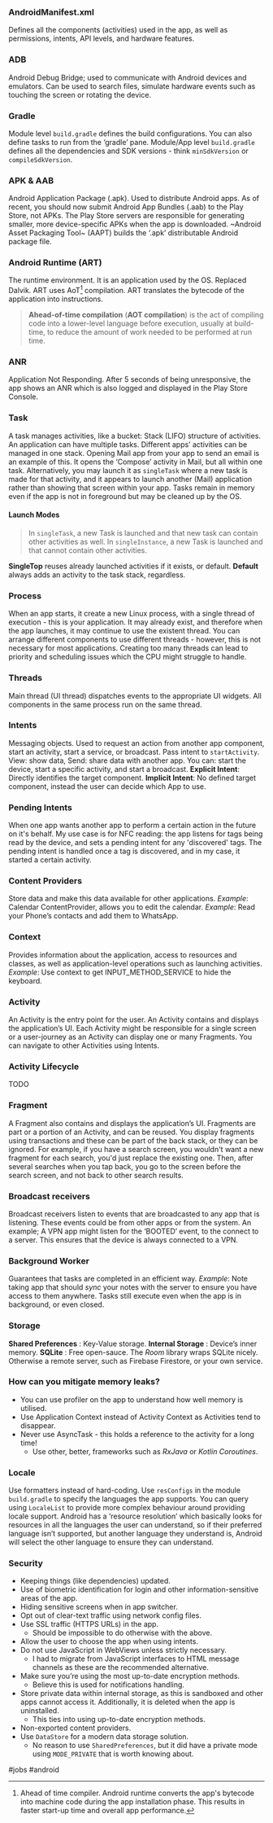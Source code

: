 
### AndroidManifest.xml

Defines all the components (activities) used in the app, as well as permissions, intents, API levels, and hardware features.

### ADB

Android Debug Bridge; used to communicate with Android devices and emulators. Can be used to search files, simulate hardware events such as touching the screen or rotating the device.

### Gradle

Module level `build.gradle` defines the build configurations. You can also define tasks to run from the ‘gradle’ pane.
Module/App level `build.gradle`  defines all the dependencies and SDK versions - think `minSdkVersion` or `compileSdkVersion`.

### APK & AAB

Android Application Package (.apk). Used to distribute Android apps.
As of recent, you should now submit Android App Bundles (.aab) to the Play Store, not APKs. The Play Store servers are responsible for generating smaller, more device-specific APKs when the app is downloaded.
~Android Asset Packaging Tool~ (AAPT) builds the ‘.apk’ distributable Android package file.

### Android Runtime (ART)

The runtime environment. It is an application used by the OS.
Replaced Dalvik. ART uses AoT[^1] compilation.
ART translates the bytecode of the application into instructions.

> **Ahead-of-time compilation** (**AOT compilation**) is the act of compiling code into a lower-level language before execution, usually at build-time, to reduce the amount of work needed to be performed at run time.

[^1]: Ahead of time compiler. Android runtime converts the app's bytecode into machine code during the app installation phase. This results in faster start-up time and overall app performance.
### ANR

Application Not Responding. After 5 seconds of being unresponsive, the app shows an ANR which is also logged and displayed in the Play Store Console.

### Task

A task manages activities, like a bucket: Stack (LIFO) structure of activities. 
An application can have multiple tasks.
Different apps’ activities can be managed in one stack. Opening Mail app from your app to send an email is an example of this. It opens the ‘Compose’ activity in Mail, but all within one task. Alternatively, you may launch it as `singleTask` where a new task is made for that activity, and it appears to launch another (Mail) application rather than showing that screen within your app.
Tasks remain in memory even if the app is not in foreground but may be cleaned up by the OS.

#### Launch Modes
> In `singleTask`, a new Task is launched and that new task can contain other activities as well. 
> In `singleInstance`, a new Task is launched and that cannot contain other activities.

**SingleTop** reuses already launched activities if it exists, or default.
**Default** always adds an activity to the task stack, regardless.

### Process

When an app starts, it create a new Linux process, with a single thread of execution - this is your application. 
It may already exist, and therefore when the app launches, it may continue to use the existent thread. 
You can arrange different components to use different threads - however, this is not necessary for most applications. Creating too many threads can lead to priority and scheduling issues which the CPU might struggle to handle.

### Threads

Main thread (UI thread) dispatches events to the appropriate UI widgets.
All components in the same process run on the same thread.

### Intents

Messaging objects. Used to request an action from another app component, start an activity, start a service, or broadcast.
Pass intent to `startActivity`. View: show data, Send: share data with another app.
You can: start the device, start a specific activity, and start a broadcast.
**Explicit Intent**: Directly identifies the target component.
**Implicit Intent**: No defined target component, instead the user can decide which App to use.

### Pending Intents

When one app wants another app to perform a certain action in the future on it's behalf.
My use case is for NFC reading: the app listens for tags being read by the device, and sets a pending intent for any 'discovered' tags. The pending intent is handled once a tag is discovered, and in my case, it started a certain activity. 
### Content Providers

Store data and make this data available for other applications.
*Example*: Calendar ContentProvider, allows you to edit the calendar.
*Example*: Read your Phone’s contacts and add them to WhatsApp.

### Context

Provides information about the application, access to resources and classes, as well as application-level operations such as launching activities.
*Example*: Use context to get INPUT_METHOD_SERVICE to hide the keyboard.

### Activity

An Activity is the entry point for the user. An Activity contains and displays the application’s UI. Each Activity might be responsible for a single screen or a user-journey as an Activity can display one or many Fragments. You can navigate to other Activities using Intents.

### Activity Lifecycle

TODO
### Fragment

A Fragment also contains and displays the application’s UI. Fragments are part or a portion of an Activity, and can be reused. You display fragments using transactions and these can be part of the back stack, or they can be ignored. For example, if you have a search screen, you wouldn't want a new fragment for each search, you'd just replace the existing one. Then, after several searches when you tap back, you go to the screen before the search screen, and not back to other search results.

### Broadcast receivers

Broadcast receivers listen to events that are broadcasted to any app that is listening. These events could be from other apps or from the system.
An example; A VPN app might listen for the ‘BOOTED’ event, to the connect to a server. This ensures that the device is always connected to a VPN.

### Background Worker

Guarantees that tasks are completed in an efficient way.
*Example*:  Note taking app that should *sync* your notes with the server to ensure you have access to them anywhere.
Tasks still execute even when the app is in background, or even closed.

### Storage

**Shared Preferences** : Key-Value storage.
**Internal Storage** : Device’s inner memory.
**SQLite** : Free open-sauce. The *Room* library wraps SQLite nicely.
Otherwise a remote server, such as Firebase Firestore, or your own service.

### How can you mitigate memory leaks?

* You can use profiler on the app to understand how well memory is utilised.
* Use Application Context instead of Activity Context as Activities tend to disappear.
* Never use AsyncTask - this holds a reference to the activity for a long time!
	* Use other, better, frameworks such as *RxJava* or *Kotlin Coroutines*.

### Locale

Use formatters instead of hard-coding.
Use `resConfigs` in the module `build.gradle` to specify the languages the app supports.
You can query using `LocaleList` to provide more complex behaviour around providing locale support.
Android has a ‘resource resolution’ which basically looks for resources in all the languages the user can understand, so if their preferred language isn’t supported, but another language they understand is, Android will select the other language to ensure they can understand.

### Security

- Keeping things (like dependencies) updated.
- Use of biometric identification for login and other information-sensitive areas of the app.
- Hiding sensitive screens when in app switcher.
- Opt out of clear-text traffic using network config files.
- Use SSL traffic (HTTPS URLs) in the app.
	- Should be impossible to do otherwise with the above.
- Allow the user to choose the app when using intents.
- Do not use JavaScript in WebViews unless strictly necessary.
	- I had to migrate from JavaScript interfaces to HTML message channels as these are the recommended alternative.
- Make sure you’re using the most up-to-date encryption methods.
	- Believe this is used for notifications handling.
- Store private data within internal storage, as this is sandboxed and other apps cannot access it. Additionally, it is deleted when the app is uninstalled.
	- This ties into using up-to-date encryption methods.
- Non-exported content providers.
- Use `DataStore` for a modern data storage solution.
	- No reason to use `SharedPreferences`, but it did have a private mode using `MODE_PRIVATE` that is worth knowing about.

#jobs #android